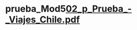# prueba_Mod5[02_p_Prueba_-_Viajes_Chile.pdf](https://github.com/yorkaespinosa/prueba_mod5/files/8548964/02_p_Prueba_-_Viajes_Chile.pdf)

